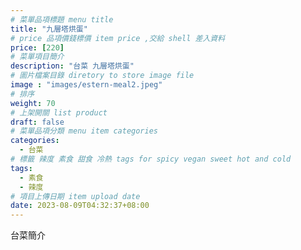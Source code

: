 ```yaml
---
# 菜單品項標題 menu title 
title: "九層塔烘蛋"
# price 品項價錢標價 item price ,交給 shell 差入資料
price: [220] 
# 菜單項目簡介 
description: "台菜 九層塔烘蛋"
# 圖片檔案目錄 diretory to store image file
image : "images/estern-meal2.jpeg"
# 排序
weight: 70 
# 上架開關 list product 
draft: false
# 菜單品項分類 menu item categories 
categories:
  - 台菜
# 標籤 辣度 素食 甜食 冷熱 tags for spicy vegan sweet hot and cold 
tags:
  - 素食
  - 辣度
# 項目上傳日期 item upload date 
date: 2023-08-09T04:32:37+08:00
---
```


台菜簡介
